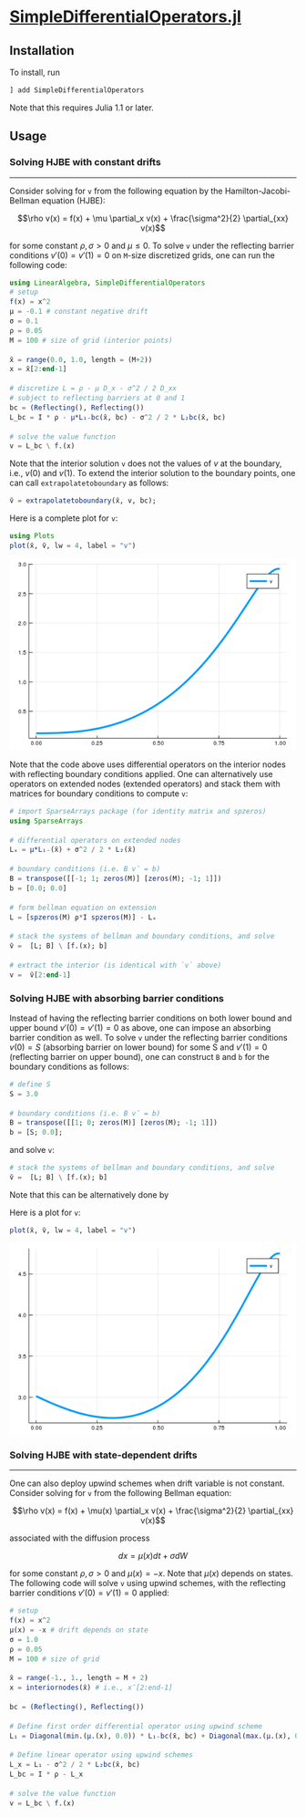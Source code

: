 ﻿[SimpleDifferentialOperators.jl](https://github.com/QuantEcon/SimpleDifferentialOperators.jl/)
=============

## Installation

To install, run
```julia
] add SimpleDifferentialOperators
```

Note that this requires Julia 1.1 or later.

## Usage

### Solving HJBE with constant drifts
-------------
Consider solving for `v` from the following equation by the Hamilton-Jacobi-Bellman equation (HJBE):
```math
\rho v(x) = f(x) + \mu \partial_x v(x) + \frac{\sigma^2}{2} \partial_{xx} v(x)
```

for some constant $\rho, \sigma > 0$ and $\mu \leq 0$. To solve `v` under the reflecting barrier conditions $v'(0) = v'(1) = 0$ on `M`-size discretized grids, one can run the following code:

```julia
using LinearAlgebra, SimpleDifferentialOperators
# setup
f(x) = x^2
μ = -0.1 # constant negative drift
σ = 0.1
ρ = 0.05
M = 100 # size of grid (interior points)

x̄ = range(0.0, 1.0, length = (M+2))
x = x̄[2:end-1]

# discretize L = ρ - μ D_x - σ^2 / 2 D_xx
# subject to reflecting barriers at 0 and 1
bc = (Reflecting(), Reflecting())
L_bc = I * ρ - μ*L₁₋bc(x̄, bc) - σ^2 / 2 * L₂bc(x̄, bc)

# solve the value function
v = L_bc \ f.(x)
```

Note that the interior solution `v` does not the values of $v$ at the boundary, i.e., $v(0)$ and $v(1)$. To extend the interior solution to the boundary points, one can call `extrapolatetoboundary` as follows:

```julia
̄v = extrapolatetoboundary(x̄, v, bc);
```

Here is a complete plot for `v`:

```julia
using Plots
plot(x̄, v̄, lw = 4, label = "v")
```

![plot-hjbe-both-reflecting](assets/plot-hjbe-both-reflecting.png)

Note that the code above uses differential operators on the interior nodes with reflecting boundary conditions applied.
One can alternatively use operators on extended nodes (extended operators) and stack them with matrices for boundary conditions to compute `v`:
```julia
# import SparseArrays package (for identity matrix and spzeros)
using SparseArrays

# differential operators on extended nodes
Lₓ = μ*L₁₋(x̄) + σ^2 / 2 * L₂(x̄)

# boundary conditions (i.e. B v̄ = b)
B = transpose([[-1; 1; zeros(M)] [zeros(M); -1; 1]])
b = [0.0; 0.0]

# form bellman equation on extension
L = [spzeros(M) ρ*I spzeros(M)] - Lₓ

# stack the systems of bellman and boundary conditions, and solve
v̄ =  [L; B] \ [f.(x); b]

# extract the interior (is identical with `v` above)
v =  v̄[2:end-1]
```

### Solving HJBE with absorbing barrier conditions
Instead of having the reflecting barrier conditions on both lower bound and upper bound $v'(0) = v'(1) = 0$ as above, one can impose an absorbing barrier condition as well. To solve `v` under the reflecting barrier conditions $v(0) = S$ (absorbing barrier on lower bound) for some S and $v'(1) = 0$ (reflecting barrier on upper bound), one can construct `B` and `b` for the boundary conditions as follows:

```julia
# define S
S = 3.0

# boundary conditions (i.e. B v̄ = b)
B = transpose([[1; 0; zeros(M)] [zeros(M); -1; 1]])
b = [S; 0.0];
```

and solve `v`:
```julia
# stack the systems of bellman and boundary conditions, and solve
v̄ =  [L; B] \ [f.(x); b]
```

Note that this can be alternatively done by

Here is a plot for `v`:

```julia
plot(x̄, v̄, lw = 4, label = "v")
```

![plot-hjbe-lb-absorbing-ub-reflecting](assets/plot-hjbe-lb-absorbing-ub-reflecting.png)

### Solving HJBE with state-dependent drifts
-------------
One can also deploy upwind schemes when drift variable is not constant. Consider solving for `v` from the following Bellman equation:
```math
\rho v(x) = f(x) + \mu(x) \partial_x v(x) + \frac{\sigma^2}{2} \partial_{xx} v(x)
```

associated with the diffusion process
```math
dx = \mu(x) dt + \sigma dW
```

for some constant $\rho, \sigma > 0$ and $\mu(x) = -x$. Note that $\mu(x)$ depends on states. The following code will solve `v` using upwind schemes, with the reflecting barrier conditions $v'(0) = v'(1) = 0$ applied:

```julia
# setup
f(x) = x^2
μ(x) = -x # drift depends on state
σ = 1.0
ρ = 0.05
M = 100 # size of grid

x̄ = range(-1., 1., length = M + 2)
x = interiornodes(x̄) # i.e., x̄[2:end-1]

bc = (Reflecting(), Reflecting())

# Define first order differential operator using upwind scheme
L₁ = Diagonal(min.(μ.(x), 0.0)) * L₁₋bc(x̄, bc) + Diagonal(max.(μ.(x), 0.0)) * L₁₊bc(x̄, bc)

# Define linear operator using upwind schemes
L_x = L₁ - σ^2 / 2 * L₂bc(x̄, bc)
L_bc = I * ρ - L_x

# solve the value function
v = L_bc \ f.(x)
```
